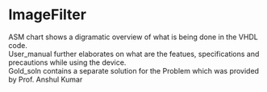 # ImageFilter

ASM chart shows a digramatic overview of what is being done in the VHDL code.  
User_manual further elaborates on what are the featues, specifications and precautions while using the device.  
Gold_soln contains a separate solution for the Problem which was provided by Prof. Anshul Kumar  
